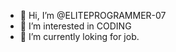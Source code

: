 - 👋 Hi, I’m @ELITEPROGRAMMER-07
- 👀 I’m interested in CODING
- 🌱 I’m currently loking for job.

<!---
ELITEPROGRAMMER-07/ELITEPROGRAMMER-07 is a ✨ special ✨ repository because its `README.md` (this file) appears on your GitHub profile.
You can click the Preview link to take a look at your changes.
--->
